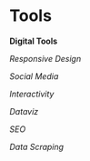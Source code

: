 <H1> Tools </H1>
<b> Digital Tools </b>
<p> <i> Responsive Design </i>
<p> <i> Social Media </i>
<p> <i> Interactivity</i> 
<p> <i> Dataviz </i>
<p> <i> SEO </i>
<p> <i> Data Scraping</i>
